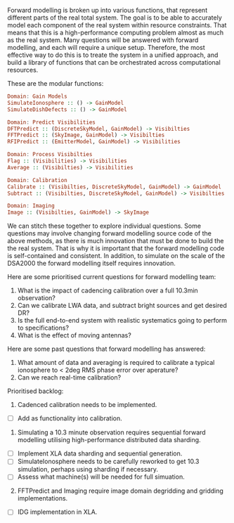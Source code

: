 Forward modelling is broken up into various functions, that represent different parts of the real total system. The goal is to be able to accurately model each component of the real system within resource constraints. That means that this is a high-performance computing problem almost as much as the real system. Many questions will be answered with forward modelling, and each will require a unique setup. Therefore, the most effective way to do this is to treate the system in a unified approach, and build a library of functions that can be orchestrated across computational resources. 

These are the modular functions:

```haskell
Domain: Gain Models
SimulateIonosphere :: () -> GainModel
SimulateDishDefects :: () -> GainModel

Domain: Predict Visibilities
DFTPredict :: (DiscreteSkyModel, GainModel) -> Visibilties
FFTPredict :: (SkyImage, GainModel) -> Visibilties
RFIPredict :: (EmitterModel, GainModel) -> Visibilities

Domain: Process Visibilties
Flag :: (Visibilities) -> Visibilities
Average :: (Visibilties) -> Visibilities

Domain: Calibration
Calibrate :: (Visibilties, DiscreteSkyModel, GainModel) -> GainModel
Subtract :: (Visibilties, DiscreteSkyModel, GainModel) -> Visibilties

Domain: Imaging
Image :: (Visibilties, GainModel) -> SkyImage
```

We can stitch these together to explore individual questions. Some questions may involve changing forward modelling source code of the above methods, as there is much innovation that must be done to build the the real system. That is why it is important that the forward modelling code is self-contained and consistent. In addition, to simulate on the scale of the DSA2000 the forward modelling itself requires innovation.

Here are some prioritised current questions for forward modelling team:
1. What is the impact of cadencing calibration over a full 10.3min observation?
2. Can we calibrate LWA data, and subtract bright sources and get desired DR?
3. Is the full end-to-end system with realistic systematics going to perform to specifications?
4. What is the effect of moving antennas?

Here are some past questions that forward modelling has answered:
1. What amount of data and averaging is required to calibrate a typical ionosphere to < 2deg RMS phase error over aperature?
2. Can we reach real-time calibration?

Prioritised backlog:
1. Cadenced calibration needs to be implemented.

- [ ] Add as functionality into calibration.

1. Simulating a 10.3 minute observation requires sequential forward modelling utilising high-performance distributed data sharding.

- [ ] Implement XLA data sharding and sequential generation.
- [ ] SimulateIonosphere needs to be carefully reworked to get 10.3 simulation, perhaps using sharding if necessary.
- [ ] Assess what machine(s) will be needed for full simuation.

2. FFTPredict and Imaging require image domain degridding and gridding implementations.

- [ ] IDG implementation in XLA.